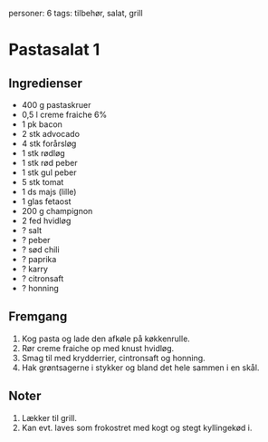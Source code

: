 personer: 6
tags: tilbehør, salat, grill

# Pastasalat 1

## Ingredienser
  - 400 g pastaskruer
  - 0,5 l creme fraiche 6%
  - 1 pk bacon
  - 2 stk advocado
  - 4 stk forårsløg
  - 1 stk rødløg
  - 1 stk rød peber
  - 1 stk gul peber
  - 5 stk tomat
  - 1 ds majs (lille)
  - 1 glas fetaost
  - 200 g champignon
  - 2 fed hvidløg
  - ? salt
  - ? peber
  - ? sød chili
  - ? paprika
  - ? karry
  - ? citronsaft
  - ? honning

## Fremgang
  1. Kog pasta og lade den afkøle på køkkenrulle.
  2. Rør creme fraiche op med knust hvidløg.
  3. Smag til med krydderrier, cintronsaft og honning.
  4. Hak grøntsagerne i stykker og bland det hele sammen i en skål.

## Noter
  1. Lækker til grill.
  2. Kan evt. laves som frokostret med kogt og stegt kyllingekød i.
